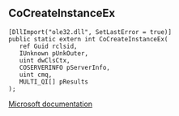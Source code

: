 ## CoCreateInstanceEx

```
[DllImport("ole32.dll", SetLastError = true)]
public static extern int CoCreateInstanceEx(
   ref Guid rclsid,
   IUnknown pUnkOuter,
   uint dwClsCtx,
   COSERVERINFO pServerInfo,
   uint cmq,
   MULTI_QI[] pResults
);
```

[Microsoft documentation](https://docs.microsoft.com/en-us/windows/win32/api/combaseapi/nf-combaseapi-cocreateinstanceex)
